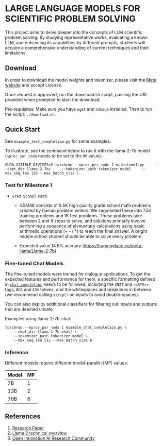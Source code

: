 # LARGE LANGUAGE MODELS FOR SCIENTIFIC PROBLEM SOLVING

This project aims to delve deeper into the concepts of LLM scientific problem solving. By studying representative works, evaluating a known LLM, and enhancing its capabilities by different prompts, students will acquire a comprehensive understanding of current techniques and their limitations.

## Download

In order to download the model weights and tokenizer, please visit the [Meta website](https://ai.meta.com/resources/models-and-libraries/llama-downloads/) and accept License.

Once request is approved, run the download.sh script, passing the URL provided when prompted to start the download.

Pre-requisites: Make sure you have `wget` and `md5sum` installed. Then to run the script: `./download.sh`.


## Quick Start

See `example_text_completion.py` for some examples. 

To illustrate, see the command below to run it with the llama-2-7b model (`nproc_per_node` needs to be set to the `MP` value):

```
CUDA_VISIBLE_DEVICES=0 torchrun --nproc_per_node 1 milestone1.py     --ckpt_dir llama-2-7b/     --tokenizer_path tokenizer.model     --max_seq_len 128 --max_batch_size 1
```

### Test for Milestone 1
 -  [`Grad School Math`](https://github.com/openai/grade-school-math)

    - GSM8K consists of 8.5K high quality grade school math problems created by human problem writers. We segmented these into 7.5K training problems and 1K test problems. These problems take between 2 and 8 steps to solve, and solutions primarily involve performing a sequence of elementary calculations using basic arithmetic operations (+ - / *) to reach the final answer. A bright middle school student should be able to solve every problem.

    - Expected value 14.6% accuary (https://huggingface.co/meta-llama/Llama-2-7b)

### Fine-tuned Chat Models

The fine-tuned models were trained for dialogue applications. To get the expected features and performance for them, a specific formatting defined in [`chat_completion`](https://github.com/facebookresearch/llama/blob/main/llama/generation.py#L212)
needs to be followed, including the `INST` and `<<SYS>>` tags, `BOS` and `EOS` tokens, and the whitespaces and breaklines in between (we recommend calling `strip()` on inputs to avoid double-spaces).

You can also deploy additional classifiers for filtering out inputs and outputs that are deemed unsafe.

Examples using llama-2-7b-chat:

```
torchrun --nproc_per_node 1 example_chat_completion.py \
    --ckpt_dir llama-2-7b-chat/ \
    --tokenizer_path tokenizer.model \
    --max_seq_len 512 --max_batch_size 6
```

### Inference

Different models require different model-parallel (MP) values:

|  Model | MP |
|--------|----|
| 7B     | 1  |
| 13B    | 2  |
| 70B    | 8  |



## References

1. [Research Paper](https://ai.meta.com/research/publications/llama-2-open-foundation-and-fine-tuned-chat-models/)
2. [Llama 2 technical overview](https://ai.meta.com/resources/models-and-libraries/llama)
3. [Open Innovation AI Research Community](https://ai.meta.com/llama/open-innovation-ai-research-community/)

